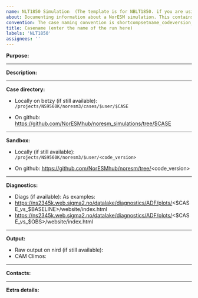 ```yaml
---
name: NLT1850 Simulation  (The template is for NBLT1850. if you are using another tag/compset, please customize accordingly)
about: Documenting information about a NorESM simulation. This contains information about the location of the run directory, sandbox, etc
convention: The case naming convention is shortcompsetname_codeversion_grid_somekindofinfo_yyyymmdd - where the code version for noresm2_5_alpha03 can be noresm25alpha03)
title: Casename (enter the name of the run here)
labels: 'NLT1850'
assignees: ''
---
```

**Purpose:**

___
**Description:**

___
**Case directory:**
- Locally on betzy (if still available):
`/projects/NS9560K/noresm3/cases/$user/$CASE`

- On github:
https://github.com/NorESMhub/noresm_simulations/tree/$CASE
___
**Sandbox:**
- Locally (if still available): `/projects/NS9560K/noresm3/$user/<code_version>`

- On github: https://github.com/NorESMhub/noresm/tree/<code_version>
___
**Diagnostics:**
- Diags (if available):
As examples:
- https://ns2345k.web.sigma2.no/datalake/diagnostics/ADF/plots/<$CASE_vs_$BASELINE>/website/index.html
- https://ns2345k.web.sigma2.no/datalake/diagnostics/ADF/plots/<$CASE_vs_$OBS>/website/index.html

___
**Output:**
- Raw output on nird (if still available):
- CAM Climos:
___
**Contacts:**

___
**Extra details:**
